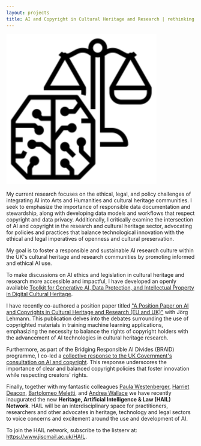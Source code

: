 ```yaml
---
layout: projects
title: AI and Copyright in Cultural Heritage and Research | rethinking openness
---
```


<a href="https://sas-dhrh.github.io/genai-cch-toolkit/"><img src="../images/copyright.jpg" width="400"/></a>



My current research focuses on the ethical, legal, and policy challenges of integrating AI into Arts and Humanities and cultural heritage communities. I seek to emphasize the importance of responsible data documentation and stewardship, along with developing data models and workflows that respect copyright and data privacy. Additionally, I critically examine the intersection of AI and copyright in the research and cultural heritage sector, advocating for policies and practices that balance technological innovation with the ethical and legal imperatives of openness and cultural preservation.​


My goal is to foster a responsible and sustainable AI research culture within the UK's cultural heritage and research communities by promoting informed and ethical AI use.

To make discussions on AI ethics and legislation in cultural heritage and research more accessible and impactful, I have developed an openly available <a href="https://sas-dhrh.github.io/genai-cch-toolkit/">Toolkit for Generative AI, Data Protection, and Intellectual Property in Digital Cultural Heritage</a>. 

I have recently co-authored a position paper titled <a href="https://doi.org/10.5334/johd.290">"A Position Paper on AI and Copyrights in Cultural Heritage and Research (EU and UK)"</a> with Jörg Lehmann. This publication delves into the debates surrounding the use of copyrighted materials in training machine learning applications, emphasizing the necessity to balance the rights of copyright holders with the advancement of AI technologies in cultural heritage research. 

Furthermore, as part of the Bridging Responsible AI Divides (BRAID) programme, I co-led a <a href="https://doi.org/10.5281/zenodo.14945987">collective response to the UK Government's consultation on AI and copyright</a>. This response underscores the importance of clear and balanced copyright policies that foster innovation while respecting creators' rights. 

Finally, together with my fantastic colleagues <a href="https://www.brunel.ac.uk/people/paula-westenberger">Paula Westenberger</a>, <a href="https://www.hull.ac.uk/staff-directory/harriet-deacon">Harriet Deacon</a>, <a href="https://www.gla.ac.uk/schools/law/staff/bartolomeomeletti/">Bartolomeo Meletti</a>, and <a href="https://sculecentre.ex.ac.uk/people/andrea-wallace/">Andrea Wallace</a> we have recently inaugurated the new <b>Heritage, Artificial Intelligence & Law (HAIL) Network</b>.  HAIL will be an interdisciplinary space for practitioners, researchers and other advocates in heritage, technology and legal sectors to voice concerns and excitement around the use and development of AI. 

To join the HAIL network, subscribe to the listserv at: <a href="https://www.jiscmail.ac.uk/HAIL">https://www.jiscmail.ac.uk/HAIL</a>. 

